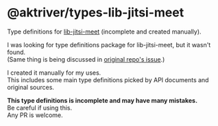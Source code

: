 # @aktriver/types-lib-jitsi-meet

Type definitions for [lib-jitsi-meet](https://github.com/jitsi/lib-jitsi-meet) (incomplete and created manually).

I was looking for type definitions package for lib-jitsi-meet, but it wasn't found.<br>
(Same thing is being discussed in [original repo's issue](https://github.com/jitsi/lib-jitsi-meet/issues/1025).)

I created it manually for my uses.<br>
This includes some main type definitions picked by API documents and original sources.

**This type definitions is incomplete and may have many mistakes.**<br>
Be careful if using this.<br>
Any PR is welcome.
